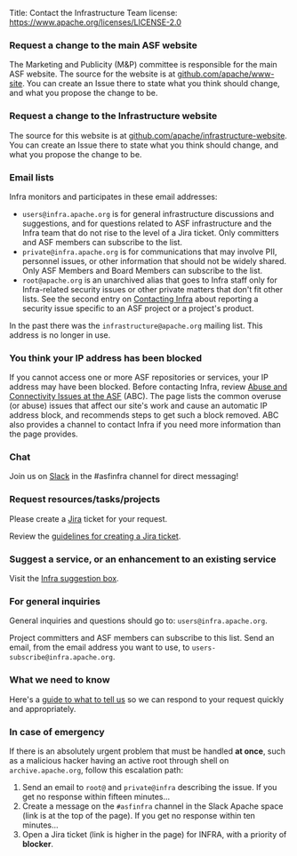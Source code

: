 Title: Contact the Infrastructure Team
license: https://www.apache.org/licenses/LICENSE-2.0


### Request a change to the main ASF website
The Marketing and Publicity (M&P) committee is responsible for the main ASF website. The source for the website is at <a href="https://github.com/apache/www-site" target="_blank">github.com/apache/www-site</a>. You can create an Issue there to state what you think should change, and what you propose the change to be.

### Request a change to the Infrastructure website
The source for this website is at <a href="https://github.com/apache/infrastructure-website" target="_blank">github.com/apache/infrastructure-website</a>. You can create an Issue there to state what you think should change, and what you propose the change to be.

### Email lists
Infra monitors and participates in these email addresses:
  - `users@infra.apache.org` is for general infrastructure discussions and suggestions, and for questions related to ASF infrastructure and the Infra team that do not rise to the level of a Jira ticket. Only committers and ASF members can subscribe to the list.
  - `private@infra.apache.org` is for communications that may involve PII, personnel issues, or other information that should not be widely shared. Only ASF Members and Board Members can subscribe to the list.
  - `root@apache.org` is an unarchived alias that goes to Infra staff only for Infra-related security issues or other private matters that don't fit other lists. See the second entry on <a href="https://infra.apache.org/infra-contact.html">Contacting Infra</a> about reporting a security issue specific to an ASF project or a project's product.

In the past there was the `infrastructure@apache.org` mailing list. This address is no longer in use.

### You think your IP address has been blocked
If you cannot access one or more ASF repositories or services, your IP address may have been blocked. Before contacting Infra, review <a href="https://infra.apache.org/abc/" target="_blank">Abuse and Connectivity Issues at the ASF</a> (ABC). The page lists the common overuse (or abuse) issues that affect our site's work and cause an automatic IP address block, and recommends steps to get such a block removed. ABC also provides a channel to contact Infra if you need more information than the page provides.
### Chat
Join us on [Slack](https://the-asf.slack.com/) in the #asfinfra channel for direct messaging!

### Request resources/tasks/projects
Please create a [Jira](https://issues.apache.org/jira/) ticket for your request. 

Review the [guidelines for creating a Jira ticket](jira-guidelines).

### Suggest a service, or an enhancement to an existing service
Visit the <a href="https://github.com/apache/infrastructure-ideas" target="_blank">Infra suggestion box</a>.

### For general inquiries
General inquiries and questions should go to: `users@infra.apache.org`.

Project committers and ASF members can subscribe to this list. Send an email, from the email address you want to use, to `users-subscribe@infra.apache.org`.

### What we need to know ###

Here's a [guide to what to tell us](infra-contact.html) so we can respond to your request quickly and appropriately.

### In case of emergency ###

If there is an absolutely urgent problem that must be handled **at once**, such as a malicious hacker having an active root through shell on `archive.apache.org`, follow this escalation path:
  1. Send an email to `root@` and `private@infra` describing the issue. If you get no response within fifteen minutes...
  2. Create a message on the `#asfinfra` channel in the Slack Apache space (link is at the top of the page). If you get no response within ten minutes...
  3. Open a Jira ticket (link is higher in the page) for INFRA, with a priority of **blocker**.

